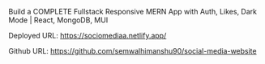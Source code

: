 Build a COMPLETE Fullstack Responsive MERN App with Auth, Likes, Dark Mode | React, MongoDB, MUI

Deployed URL: https://sociomediaa.netlify.app/

Github URL: https://github.com/semwalhimanshu90/social-media-website
